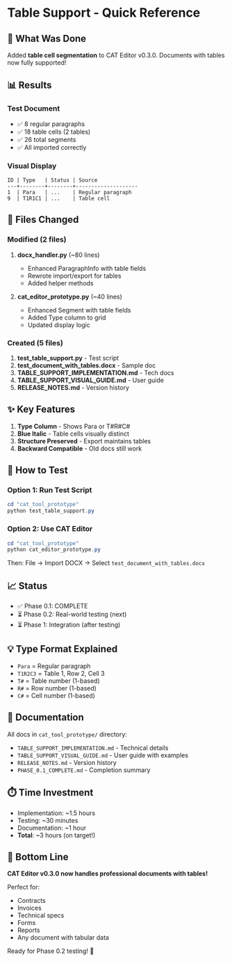 # Table Support - Quick Reference

## 🎯 What Was Done

Added **table cell segmentation** to CAT Editor v0.3.0. Documents with tables now fully supported!

## 📊 Results

### Test Document
- ✅ 8 regular paragraphs
- ✅ 18 table cells (2 tables)
- ✅ 26 total segments
- ✅ All imported correctly

### Visual Display
```
ID | Type   | Status | Source
---+--------+--------+--------------------
1  | Para   | ...    | Regular paragraph
9  | T1R1C1 | ...    | Table cell
```

## 🔧 Files Changed

### Modified (2 files)
1. **docx_handler.py** (~80 lines)
   - Enhanced ParagraphInfo with table fields
   - Rewrote import/export for tables
   - Added helper methods

2. **cat_editor_prototype.py** (~40 lines)
   - Enhanced Segment with table fields
   - Added Type column to grid
   - Updated display logic

### Created (5 files)
1. **test_table_support.py** - Test script
2. **test_document_with_tables.docx** - Sample doc
3. **TABLE_SUPPORT_IMPLEMENTATION.md** - Tech docs
4. **TABLE_SUPPORT_VISUAL_GUIDE.md** - User guide
5. **RELEASE_NOTES.md** - Version history

## ✨ Key Features

1. **Type Column** - Shows Para or T#R#C#
2. **Blue Italic** - Table cells visually distinct
3. **Structure Preserved** - Export maintains tables
4. **Backward Compatible** - Old docs still work

## 🚀 How to Test

### Option 1: Run Test Script
```powershell
cd "cat_tool_prototype"
python test_table_support.py
```

### Option 2: Use CAT Editor
```powershell
cd "cat_tool_prototype"
python cat_editor_prototype.py
```
Then: File → Import DOCX → Select `test_document_with_tables.docx`

## 📈 Status

- ✅ Phase 0.1: COMPLETE
- ⏳ Phase 0.2: Real-world testing (next)
- ⏳ Phase 1: Integration (after testing)

## 💡 Type Format Explained

- `Para` = Regular paragraph
- `T1R2C3` = Table 1, Row 2, Cell 3
- `T#` = Table number (1-based)
- `R#` = Row number (1-based)
- `C#` = Cell number (1-based)

## 📝 Documentation

All docs in `cat_tool_prototype/` directory:
- `TABLE_SUPPORT_IMPLEMENTATION.md` - Technical details
- `TABLE_SUPPORT_VISUAL_GUIDE.md` - User guide with examples
- `RELEASE_NOTES.md` - Version history
- `PHASE_0.1_COMPLETE.md` - Completion summary

## ⏱️ Time Investment

- Implementation: ~1.5 hours
- Testing: ~30 minutes
- Documentation: ~1 hour
- **Total**: ~3 hours (on target!)

## 🎉 Bottom Line

**CAT Editor v0.3.0 now handles professional documents with tables!**

Perfect for:
- Contracts
- Invoices
- Technical specs
- Forms
- Reports
- Any document with tabular data

Ready for Phase 0.2 testing! 🚀
